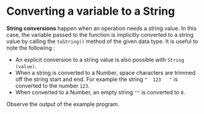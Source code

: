 # Converting a variable to a String

**String conversions** happen when an operation needs a string value. In this
case, the variable passed to the function is implicitly converted to a string
value by calling the `toString()` method of the given data type. It is 
useful to note the following : 

- An explicit conversion to a string value is also possible with `String
  (value)`.
- When a string is converted to a Number, space characters are trimmed off 
  the string start and end. For example the string `"  123   "` is converted 
  to the number `123`. 
- When converted to a Number, an empty string `""` is converted to `0`.

Observe the output of the example program.